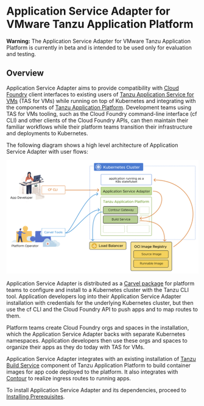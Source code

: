 # Application Service Adapter for VMware Tanzu Application Platform


<p class="note warning">
<strong>Warning:</strong> The Application Service Adapter for VMware Tanzu Application Platform is currently in beta and is intended to be used only for evaluation and testing.
</p>

## Overview

Application Service Adapter aims to provide compatibility with [Cloud Foundry](https://www.cloudfoundry.org/) client interfaces to existing users of [Tanzu Application Service for VMs](https://tanzu.vmware.com/application-service) (TAS for VMs) while running on top of Kubernetes and integrating with the components of [Tanzu Application Platform](https://tanzu.vmware.com/application-platform). Development teams using TAS for VMs tooling, such as the Cloud Foundry command-line interface (cf CLI) and other clients of the Cloud Foundry APIs, can then maintain their familiar workflows while their platform teams transition their infrastructure and deployments to Kubernetes.

The following diagram shows a high level architecture of Application Service Adapter with user flows:

![Application Service Adapter architecture diagram with user flows](images/architecture.png)

Application Service Adapter is distributed as a [Carvel package](https://carvel.dev/) for platform teams to configure and install to a Kubernetes cluster with the Tanzu CLI tool. Application developers log into their Application Service Adapter installation with credentials for the underlying Kubernetes cluster, but then use the cf CLI and the Cloud Foundry API to push apps and to map routes to them.

Platform teams create Cloud Foundry orgs and spaces in the installation, which the Application Service Adapter backs with separate Kubernetes namespaces. Application developers then use these orgs and spaces to organize their apps as they do today with TAS for VMs.

Application Service Adapter integrates with an existing installation of [Tanzu Build Service](https://tanzu.vmware.com/build-service) component of Tanzu Application Platform to build container images for app code deployed to the platform. It also integrates with [Contour](https://projectcontour.io/) to realize ingress routes to running apps.

To install Application Service Adapter and its dependencies, proceed to [Installing Prerequisites](install-prerequisites.md).
